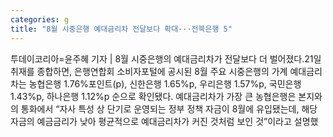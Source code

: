 ```yaml
---
categories: g
title: "8월 시중은행 예대금리차 전달보다 확대···전북은행 5"
---
```

투데이코리아=윤주혜 기자 | 8월 시중은행의 예대금리차가 전달보다 더 벌어졌다.21일  취재를 종합하면, 은행연합회 소비자포털에 공시된 8월 주요 시중은행의 가계 예대금리차는 농협은행 1.76%포인트(p), 신한은행 1.65%p, 우리은행 1.57%p, 국민은행 1.43%p, 하나은행 1.12%p 순으로 확인됐다. 예대금리차가 가장 큰 농협은행은 본지와의 통화에서 “자사 특성 상 단기로 운영되는 정부 정책 자금이 8월에 유입됐는데, 해당 자금의 예금금리가 낮아 평균적으로 예대금리차가 커진 것처럼 보인 것”이라고 설명했